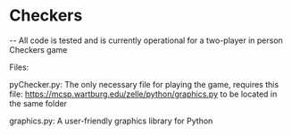 # Checkers

-- All code is tested and is currently operational for a two-player in person Checkers game

Files:

pyChecker.py: The only necessary file for playing the game, requires this file: <https://mcsp.wartburg.edu/zelle/python/graphics.py> to be located in the same folder

graphics.py: A user-friendly graphics library for Python

